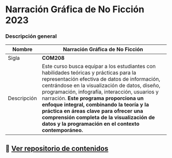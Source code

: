 # Narración Gráfica de No Ficción 2023

### Descripción general

| Nombre | Narración Gráfica de No Ficción                                             |
| --------------------- | ------------------------------------------------------------ |
| Sigla |  **COM208** |
| Descripción | Este curso busca equipar a los estudiantes con habilidades teóricas y prácticas para la representación efectiva de datos de información, centrándose en la visualización de datos, diseño, programación, infografía, interacción, usuarios y narración. **Este programa proporciona un enfoque integral, combinando la teoría y la práctica en áreas clave para ofrecer una comprensión completa de la visualización de datos y la programación en el contexto contemporáneo.**|


## 🔗 [Ver repositorio de contenidos](https://github.com/FCOM-COM208/syllabus/)
